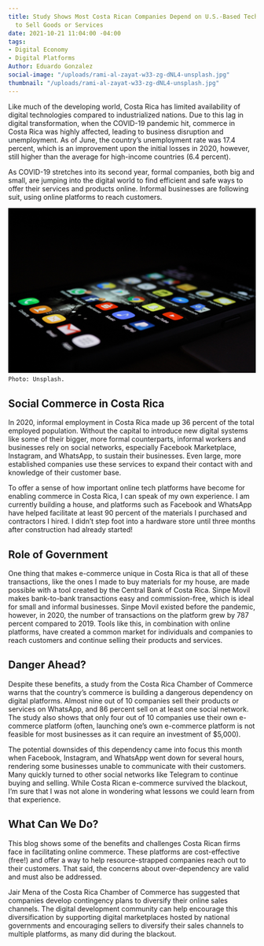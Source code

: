 ```yaml
---
title: Study Shows Most Costa Rican Companies Depend on U.S.-Based Tech Platforms
  to Sell Goods or Services
date: 2021-10-21 11:04:00 -04:00
tags:
- Digital Economy
- Digital Platforms
Author: Eduardo Gonzalez
social-image: "/uploads/rami-al-zayat-w33-zg-dNL4-unsplash.jpg"
thumbnail: "/uploads/rami-al-zayat-w33-zg-dNL4-unsplash.jpg"
---
```


Like much of the developing world, Costa Rica has limited availability of digital technologies compared to industrialized nations. Due to this lag in digital transformation, when the COVID-19 pandemic hit, commerce in Costa Rica was highly affected, leading to business disruption and unemployment. As of June, the country’s unemployment rate was 17.4 percent, which is an improvement upon the initial losses in 2020, however, still higher than the average for high-income countries (6.4 percent). 

As COVID-19 stretches into its second year, formal companies, both big and small, are jumping into the digital world to find efficient and safe ways to offer their services and products online. Informal businesses are following suit, using online platforms to reach customers.

![rami-al-zayat-w33-zg-dNL4-unsplash.jpg](/uploads/rami-al-zayat-w33-zg-dNL4-unsplash.jpg)`Photo: Unsplash.`

<!--more-->

## Social Commerce in Costa Rica

In 2020, informal employment in Costa Rica made up 36 percent of the total employed population. Without the capital to introduce new digital systems like some of their bigger, more formal counterparts, informal workers and businesses rely on social networks, especially Facebook Marketplace, Instagram, and WhatsApp, to sustain their businesses. Even large, more established companies use these services to expand their contact with and knowledge of their customer base.

To offer a sense of how important online tech platforms have become for enabling commerce in Costa Rica, I can speak of my own experience. I am currently building a house, and platforms such as Facebook and WhatsApp have helped facilitate at least 90 percent of the materials I purchased and contractors I hired. I didn’t step foot into a hardware store until three months after construction had already started!

## Role of Government

One thing that makes e-commerce unique in Costa Rica is that all of these transactions, like the ones I made to buy materials for my house, are made possible with a tool created by the Central Bank of Costa Rica. Sinpe Movil makes bank-to-bank transactions easy and commission-free, which is ideal for small and informal businesses. Sinpe Movil existed before the pandemic, however, in 2020, the number of transactions on the platform grew by 787 percent compared to 2019. Tools like this, in combination with online platforms, have created a common market for individuals and companies to reach customers and continue selling their products and services.

## Danger Ahead?

Despite these benefits, a study from the Costa Rica Chamber of Commerce warns that the country’s commerce is building a dangerous dependency on digital platforms. Almost nine out of 10 companies sell their products or services on WhatsApp, and 86 percent sell on at least one social network. The study also shows that only four out of 10 companies use their own e-commerce platform (often, launching one’s own e-commerce platform is not feasible for most businesses as it can require an investment of $5,000).

The potential downsides of this dependency came into focus this month when Facebook, Instagram, and WhatsApp went down for several hours, rendering some businesses unable to communicate with their customers. Many quickly turned to other social networks like Telegram to continue buying and selling. While Costa Rican e-commerce survived the blackout, I’m sure that I was not alone in wondering what lessons we could learn from that experience.

## What Can We Do?

This blog shows some of the benefits and challenges Costa Rican firms face in facilitating online commerce. These platforms are cost-effective (free!) and offer a way to help resource-strapped companies reach out to their customers. That said, the concerns about over-dependency are valid and must also be addressed.

Jair Mena of the Costa Rica Chamber of Commerce has suggested that companies develop contingency plans to diversify their online sales channels. The digital development community can help encourage this diversification by supporting digital marketplaces hosted by national governments and encouraging sellers to diversify their sales channels to multiple platforms, as many did during the blackout.